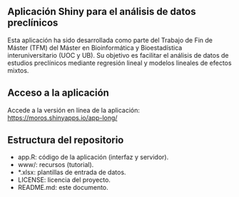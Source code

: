 ## Aplicación Shiny para el análisis de datos preclínicos

Esta aplicación ha sido desarrollada como parte del Trabajo de Fin de Máster (TFM) del Máster en Bioinformática y Bioestadística interuniversitario (UOC y UB).
Su objetivo es facilitar el análisis de datos de estudios preclínicos mediante regresión lineal y modelos lineales de efectos mixtos.

## Acceso a la aplicación

Accede a la versión en línea de la aplicación: https://moros.shinyapps.io/app-long/

## Estructura del repositorio

- app.R: código de la aplicación (interfaz y servidor).
- www/: recursos (tutorial).
- *.xlsx: plantillas de entrada de datos.
- LICENSE: licencia del proyecto.
- README.md: este documento.

